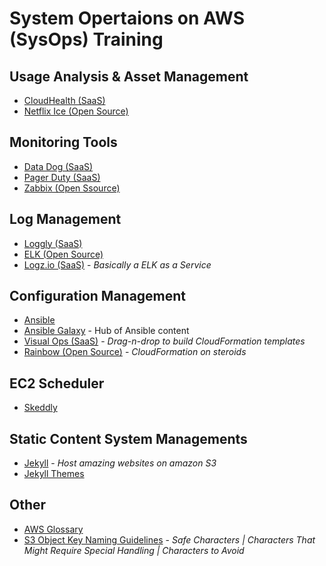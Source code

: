 System Opertaions on AWS (SysOps) Training
==============

Usage Analysis & Asset Management
--------------

- [CloudHealth (SaaS)](http://www.cloudhealthtech.com)
- [Netflix Ice (Open Source)](https://github.com/Netflix/ice)

Monitoring Tools
--------------
- [Data Dog (SaaS)](https://www.datadoghq.com)
- [Pager Duty (SaaS)](https://www.pagerduty.com)
- [Zabbix (Open Ssource)](https://www.zabbix.com)

Log Management
--------------
- [Loggly (SaaS)](https://www.loggly.com)
- [ELK (Open Source)](https://www.elastic.co/products/kibana)
- [Logz.io (SaaS)](http://logz.io) - *Basically a ELK as a Service* 


Configuration Management
--------------
- [Ansible](http://www.ansible.com)
- [Ansible Galaxy](https://galaxy.ansible.com) - Hub of Ansible content
- [Visual Ops (SaaS)](http://www.visualops.io) - *Drag-n-drop to build CloudFormation templates*
- [Rainbow (Open Source)](https://github.com/EverythingMe/rainbow) - *CloudFormation on steroids*

EC2 Scheduler
--------------
- [Skeddly](http://www.skeddly.com/)

Static Content System Managements
--------------
- [Jekyll](http://jekyllrb.com) - *Host amazing websites on amazon S3*
- [Jekyll Themes](http://jekyllthemes.org)

Other
--------------
- [AWS Glossary](http://docs.aws.amazon.com/general/latest/gr/glos-chap.html)
- [S3 Object Key Naming Guidelines](http://docs.aws.amazon.com/AmazonS3/latest/dev/UsingMetadata.html) -  *Safe Characters | Characters That Might Require Special Handling | Characters to Avoid*

